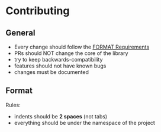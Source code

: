# Contributing

## General

- Every change should follow the [FORMAT Requirements](#format)
- PRs should NOT change the core of the library
- try to keep backwards-compatibility
- features should not have known bugs
- changes must be documented

## Format

Rules:
- indents should be **2 spaces** (not tabs)
- everything should be under the namespace of the project